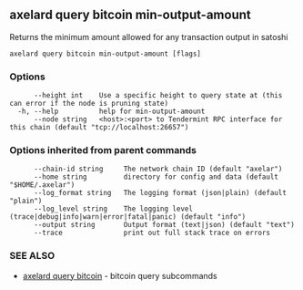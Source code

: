 ## axelard query bitcoin min-output-amount

Returns the minimum amount allowed for any transaction output in satoshi

```
axelard query bitcoin min-output-amount [flags]
```

### Options

```
      --height int    Use a specific height to query state at (this can error if the node is pruning state)
  -h, --help          help for min-output-amount
      --node string   <host>:<port> to Tendermint RPC interface for this chain (default "tcp://localhost:26657")
```

### Options inherited from parent commands

```
      --chain-id string     The network chain ID (default "axelar")
      --home string         directory for config and data (default "$HOME/.axelar")
      --log_format string   The logging format (json|plain) (default "plain")
      --log_level string    The logging level (trace|debug|info|warn|error|fatal|panic) (default "info")
      --output string       Output format (text|json) (default "text")
      --trace               print out full stack trace on errors
```

### SEE ALSO

- [axelard query bitcoin](axelard_query_bitcoin.md)	 - bitcoin query subcommands
